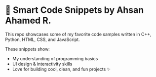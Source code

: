 # 🚀 Smart Code Snippets by Ahsan Ahamed R.

This repo showcases some of my favorite code samples written in C++, Python, HTML, CSS, and JavaScript.

These snippets show:
- My understanding of programming basics
- UI design & interactivity skills
- Love for building cool, clean, and fun projects ✨
